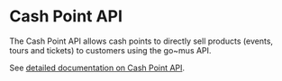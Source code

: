 # Cash Point API

The Cash Point API allows cash points to directly sell products (events, tours and tickets) to customers using the go~mus API.

See [detailed documentation on Cash Point API](/cash_point_api.html).